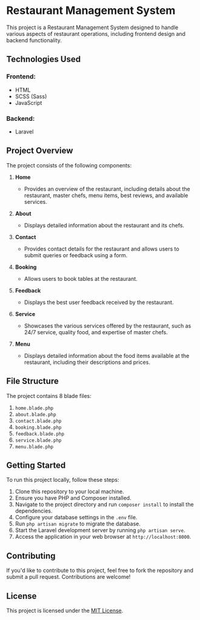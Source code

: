 # Restaurant Management System

This project is a Restaurant Management System designed to handle various aspects of restaurant operations, including frontend design and backend functionality.

## Technologies Used

### Frontend:
- HTML
- SCSS (Sass)
- JavaScript

### Backend:
- Laravel

## Project Overview

The project consists of the following components:

1. **Home**
   - Provides an overview of the restaurant, including details about the restaurant, master chefs, menu items, best reviews, and available services.

2. **About**
   - Displays detailed information about the restaurant and its chefs.

3. **Contact**
   - Provides contact details for the restaurant and allows users to submit queries or feedback using a form.

4. **Booking**
   - Allows users to book tables at the restaurant.

5. **Feedback**
   - Displays the best user feedback received by the restaurant.

6. **Service**
   - Showcases the various services offered by the restaurant, such as 24/7 service, quality food, and expertise of master chefs.

7. **Menu**
   - Displays detailed information about the food items available at the restaurant, including their descriptions and prices.

## File Structure

The project contains 8 blade files:

1. `home.blade.php`
2. `about.blade.php`
3. `contact.blade.php`
4. `booking.blade.php`
5. `feedback.blade.php`
6. `service.blade.php`
7. `menu.blade.php`

## Getting Started

To run this project locally, follow these steps:

1. Clone this repository to your local machine.
2. Ensure you have PHP and Composer installed.
3. Navigate to the project directory and run `composer install` to install the dependencies.
4. Configure your database settings in the `.env` file.
5. Run `php artisan migrate` to migrate the database.
6. Start the Laravel development server by running `php artisan serve`.
7. Access the application in your web browser at `http://localhost:8000`.

## Contributing

If you'd like to contribute to this project, feel free to fork the repository and submit a pull request. Contributions are welcome!

## License

This project is licensed under the [MIT License](LICENSE).
